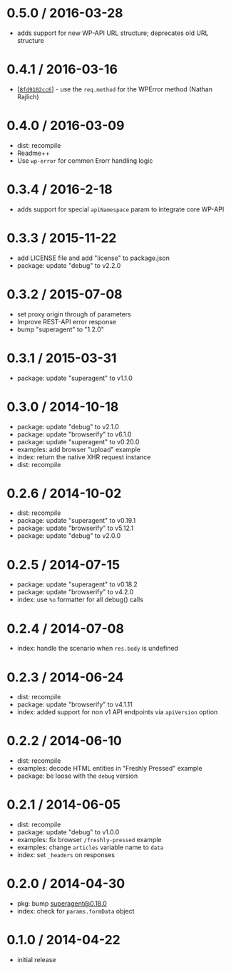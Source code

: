 0.5.0 / 2016-03-28
==================

* adds support for new WP-API URL structure; deprecates old URL structure

0.4.1 / 2016-03-16
==================

  * [[`8fd9102cc6`](https://github.com/Automattic/wpcom-xhr-request/commit/8fd9102cc6)] - use the `req.method` for the WPError method (Nathan Rajlich)

0.4.0 / 2016-03-09
==================

  * dist: recompile
  * Readme++
  * Use `wp-error` for common Erorr handling logic

0.3.4 / 2016-2-18
==================

* adds support for special `apiNamespace` param to integrate core WP-API

0.3.3 / 2015-11-22
==================

  * add LICENSE file and add "license" to package.json
  * package: update "debug" to v2.2.0

0.3.2 / 2015-07-08
==================

  * set proxy origin through of parameters
  * Improve REST-API error response
  * bump "superagent" to "1.2.0"

0.3.1 / 2015-03-31
==================

  * package: update "superagent" to v1.1.0

0.3.0 / 2014-10-18
==================

  * package: update "debug" to v2.1.0
  * package: update "browserify" to v6.1.0
  * package: update "superagent" to v0.20.0
  * examples: add browser "upload" example
  * index: return the native XHR request instance
  * dist: recompile

0.2.6 / 2014-10-02
==================

  * dist: recompile
  * package: update "superagent" to v0.19.1
  * package: update "browserify" to v5.12.1
  * package: update "debug" to v2.0.0

0.2.5 / 2014-07-15
==================

  * package: update "superagent" to v0.18.2
  * package: update "browserify" to v4.2.0
  * index: use `%o` formatter for all debug() calls

0.2.4 / 2014-07-08
==================

  * index: handle the scenario when `res.body` is undefined

0.2.3 / 2014-06-24
==================

  * dist: recompile
  * package: update "browserify" to v4.1.11
  * index: added support for non v1 API endpoints via `apiVersion` option

0.2.2 / 2014-06-10
==================

  * dist: recompile
  * examples: decode HTML entities in "Freshly Pressed" example
  * package: be loose with the `debug` version

0.2.1 / 2014-06-05
==================

  * dist: recompile
  * package: update "debug" to v1.0.0
  * examples: fix browser `/freshly-pressed` example
  * examples: change `articles` variable name to `data`
  * index: set `_headers` on responses

0.2.0 / 2014-04-30
==================

  * pkg: bump superagent@0.18.0
  * index: check for `params.formData` object

0.1.0 / 2014-04-22
==================

  * initial release
